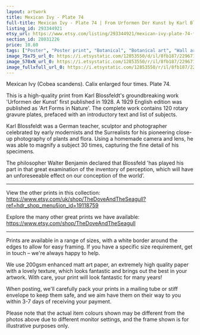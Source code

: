 ```yaml
---
layout: artwork
title: Mexican Ivy - Plate 74 
full-title: Mexican Ivy - Plate 74 | From Urformen Der Kunst by Karl Blossfeldt | Vintage botanical photographic print
listing_id: 293344921
etsy_url: https://www.etsy.com/listing/293344921/mexican-ivy-plate-74-from-urformen-der?utm_source=ds&utm_medium=api&utm_campaign=api
section_id: 28031226
price: 10.60
tags: ["Poster", "Poster print", "Botanical", "Botanical art", "Wall art", "Botanical poster", "Photograph", "Vintage", "Black and white", "Sepia", "Minimal"]
image_75x75_url_0: https://i.etsystatic.com/12853550/d/il/8fb187/2296713090/il_75x75.2296713090_a6ud.jpg?version=0
image_570xN_url_0: https://i.etsystatic.com/12853550/r/il/8fb187/2296713090/il_570xN.2296713090_a6ud.jpg
image_fullxfull_url_0: https://i.etsystatic.com/12853550/r/il/8fb187/2296713090/il_fullxfull.2296713090_a6ud.jpg
---
```

Mexican Ivy (Cobea scandens). Calix enlarged four times. Plate 74.

This is a high-quality print from Karl Blossfeldt&#39;s groundbreaking work &#39;Urformen der Kunst&#39; first published in 1928. A 1929 English edition was published as &#39;Art Forms in Nature&#39;. The complete work contains 120 rotary gravure plates, prefaced with an introductory text and list of subjects.

Karl Blossfeldt was a German teacher, sculptor and photographer celebrated by early modernists and the Surrealists for his pioneering close-up photography of plants and flora. Using a homemade camera and lens, he was able to magnify a subject 30 times, capturing the fine detail of his specimens.

The philosopher Walter Benjamin declared that Blossfeld &#39;has played his part in that great examination of the inventory of perception, which will have an unforeseeable effect on our conception of the world’. 

---

View the other prints in this collection: https://www.etsy.com/uk/shop/TheDoveAndTheSeagull?ref=hdr_shop_menu§ion_id=19118759

Explore the many other great prints we have available: https://www.etsy.com/shop/TheDoveAndTheSeagull

---

Prints are available in a range of sizes, with a white border around the edges to allow for easy framing. If you have a specific size requirement, get in touch – we&#39;re always happy to help.

We use 200gsm enhanced matt art paper, an extremely high quality paper with a lovely texture, which looks fantastic and brings out the best in your artwork. With care, your print will look fantastic for many years!

When posting, we&#39;ll carefully pack your prints in a mailing tube or stiff envelope to keep them safe, and we aim have them on their way to you within 3-7 days of receiving your payment.

Please note that the actual item colours shown may be different from the photos above due to different monitor settings, and the frame shown is for illustrative purposes only.
